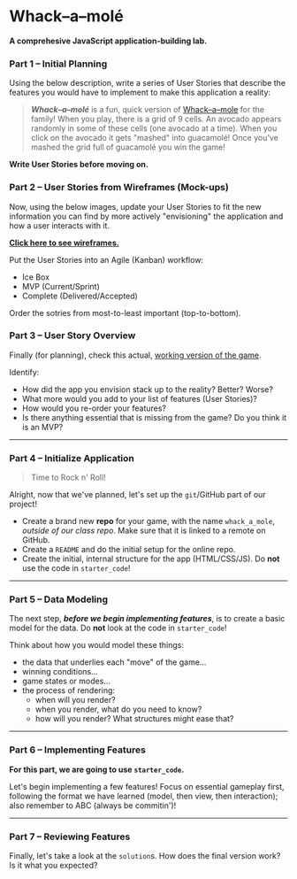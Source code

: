 # Whack–a–molé

**A comprehesive JavaScript application-building lab.**

### Part 1 – Initial Planning

Using the below description, write a series of User Stories that
describe the features you would have to implement to make this 
application a reality:

> ***Whack–a–molé*** is a fun, quick version of [Whack–a–mole][whack_a_mole]
> for the family! When you play, there is a grid of 9 cells. An avocado
> appears randomly in some of these cells (one avocado at a time).
> When you click on the avocado it gets "mashed" into guacamolé! Once
> you've mashed the grid full of guacamolé you win the game!

**Write User Stories before moving on.**

### Part 2 – User Stories from Wireframes (Mock-ups)

Now, using the below images, update your User Stories to fit the new
information you can find by more actively "envisioning" the application
and how a user interacts with it.

**[Click here to see wireframes.][wireframes]**

Put the User Stories into an Agile (Kanban) workflow:

- Ice Box
- MVP (Current/Sprint)
- Complete (Delivered/Accepted)

Order the sotries from most-to-least important (top-to-bottom).

### Part 3 – User Story Overview

Finally (for planning), check this actual, 
[working version of the game][game_link].

Identify:

- How did the app you envision stack up to the reality? Better? Worse?
- What more would you add to your list of features (User Stories)?
- How would you re-order your features?
- Is there anything essential that is missing from the game? Do you
  think it is an MVP?

---

### Part 4 – Initialize Application

> Time to Rock n' Roll!

Alright, now that we've planned, let's set up the `git`/GitHub part of 
our project!

- Create a brand new **repo** for your game, with the name 
  `whack_a_mole`, *outside of our class repo*. Make sure that it is
  linked to a remote on GitHub.
- Create a `README` and do the initial setup for the online repo.
- Create the initial, internal structure for the app (HTML/CSS/JS).
  Do **not** use the code in `starter_code`!

---

### Part 5 – Data Modeling

The next step, ***before we begin implementing features***, is to create
a basic model for the data. Do **not** look at the code in `starter_code`!

Think about how you would model these things:

- the data that underlies each "move" of the game…
- winning conditions…
- game states or modes…
- the process of rendering:
  - when will you render?
  - when you render, what do you need to know?
  - how will you render? What structures might ease that?

---

### Part 6 – Implementing Features

**For this part, we are going to use `starter_code`.**

Let's begin implementing a few features! Focus on essential gameplay
first, following the format we have learned (model, then view, then
interaction); also remember to ABC (always be commitin')!

---

### Part 7 – Reviewing Features

Finally, let's take a look at the `solution`s. How does the final version
work? Is it what you expected?

<!-- LINKS -->

[whack_a_mole]: https://en.wikipedia.org/wiki/Whac-A-Mole
[wireframes]:   assets/wireframe.jpg
[game_link]:    http://h4w5.github.io/whack_a_mole/
